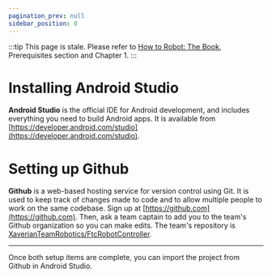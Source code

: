 ```yaml
---
pagination_prev: null
sidebar_position: 0
---
```


:::tip
This page is stale. Please refer to [How to Robot: The Book](/theBook.pdf), Prerequisites section and Chapter 1.
:::
# Installing Android Studio

**Android Studio** is the official IDE for Android development, and includes everything you need to build Android apps.
It is available from [https://developer.android.com/studio](https://developer.android.com/studio).

# Setting up Github

**Github** is a web-based hosting service for version control using Git. It is used to keep track of changes made to 
code and to allow multiple people to work on the same codebase. Sign up at [https://github.com](https://github.com).
Then, ask a team captain to add you to the team's Github organization so you can make edits. The team's repository is 
[XaverianTeamRobotics/FtcRobotController](https://github.com/XaverianTeamRobotics/FtcRobotController).

---

Once both setup items are complete, you can import the project from Github in Android Studio.